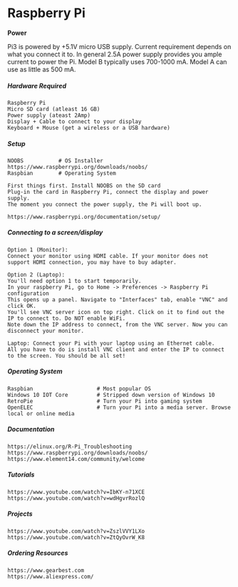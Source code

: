 # Raspberry Pi

**Power**

Pi3 is powered by +5.1V micro USB supply. Current requirement depends on what you connect it to. In general 2.5A power supply provides you ample current to power the Pi. Model B typically uses 700-1000 mA. Model A can use as little as 500 mA.

##### Hardware Required

```
Raspberry Pi
Micro SD card (atleast 16 GB)
Power supply (ateast 2Amp)
Display + Cable to connect to your display
Keyboard + Mouse (get a wireless or a USB hardware)
```

##### Setup

```
NOOBS           # OS Installer https://www.raspberrypi.org/downloads/noobs/
Raspbian        # Operating System

First things first. Install NOOBS on the SD card
Plug-in the card in Raspberry Pi, connect the display and power supply.
The moment you connect the power supply, the Pi will boot up.

https://www.raspberrypi.org/documentation/setup/
```

##### Connecting to a screen/display

```
Option 1 (Monitor):
Connect your monitor using HDMI cable. If your monitor does not support HDMI connection, you may have to buy adapter.

Option 2 (Laptop):
You'll need option 1 to start temporarily.
In your raspberry Pi, go to Home -> Preferences -> Raspberry Pi configuration
This opens up a panel. Navigate to "Interfaces" tab, enable "VNC" and click OK.
You'll see VNC server icon on top right. Click on it to find out the IP to connect to. Do NOT enable WiFi.
Note down the IP address to connect, from the VNC server. Now you can disconnect your monitor.

Laptop: Connect your Pi with your laptop using an Ethernet cable.
All you have to do is install VNC client and enter the IP to connect to the screen. You should be all set!
```

##### Operating System

```
Raspbian                    # Most popular OS
Windows 10 IOT Core         # Stripped down version of Windows 10
RetroPie                    # Turn your Pi into gaming system
OpenELEC                    # Turn your Pi into a media server. Browse local or online media
```

##### Documentation

```
https://elinux.org/R-Pi_Troubleshooting
https://www.raspberrypi.org/downloads/noobs/
https://www.element14.com/community/welcome
```

##### Tutorials

```
https://www.youtube.com/watch?v=IbKY-n71XCE
https://www.youtube.com/watch?v=wdHgvrRozlQ
```

##### Projects

```
https://www.youtube.com/watch?v=ZszlVVY1LXo
https://www.youtube.com/watch?v=ZtQyOvrW_K8
```

##### Ordering Resources

```
https://www.gearbest.com
https://www.aliexpress.com/
```

##### 



